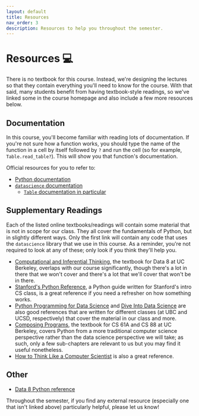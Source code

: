 ```yaml
---
layout: default
title: Resources
nav_order: 3
description: Resources to help you throughout the semester.
---
```


# Resources 💻

There is no textbook for this course. Instead, we're designing the lectures so that they contain everything you'll need to know for the course. With that said, many students benefit from having textbook-style readings, so we've linked some in the course homepage and also include a few more resources below.

## Documentation

In this course, you'll become familiar with reading lots of documentation. If you're not sure how a function works, you should type the name of the function in a cell by itself followed by `?` and run the cell (so for example, `Table.read_table?`). This will show you that function's documentation.

Official resources for you to refer to:
- [Python documentation](https://docs.python.org/3/tutorial/index.html)
- [`datascience` documentation](http://data8.org/datascience/tutorial.html)
  - [`Table` documentation in particular](http://data8.org/datascience/tables.html)

## Supplementary Readings

Each of the listed online textbooks/readings will contain some material that is not in scope for our class. They all cover the fundamentals of Python, but in slightly different ways. Only the first link will contain any code that uses the `datascience` library that we use in this course. As a reminder, you're not required to look at any of these; only look if you think they'll help you.

- [Computational and Inferential Thinking](http://inferentialthinking.com), the textbook for Data 8 at UC Berkeley, overlaps with our course significantly, though there's a lot in there that we won't cover and there's a lot that we'll cover that won't be in there.
- [Stanford's Python Reference](https://cs.stanford.edu/people/nick/py), a Python guide written for Stanford's intro CS class, is a great reference if you need a refresher on how something works.
- [Python Programming for Data Science](https://www.tomasbeuzen.com/python-programming-for-data-science/chapters/chapter1-basics.html) and [Dive Into Data Science](https://eldridgejm.github.io/dive_into_data_science/front.html) are also good references that are written for different classes (at UBC and UCSD, respectively) that cover the material in our class and more.
- [Composing Programs](http://composingprograms.com), the textbook for CS 61A and CS 88 at UC Berkeley, covers Python from a more traditional computer science perspective rather than the data science perspective we will take; as such, only a few sub-chapters are relevant to us but you may find it useful nonetheless.
- [How to Think Like a Computer Scientist](https://runestone.academy/runestone/books/published/thinkcspy/index.html) is also a great reference.

## Other
- [Data 8 Python reference](http://data8.org/fa20/python-reference.html)

Throughout the semester, if you find any external resource (especially one that isn't linked above) particularly helpful, please let us know!

